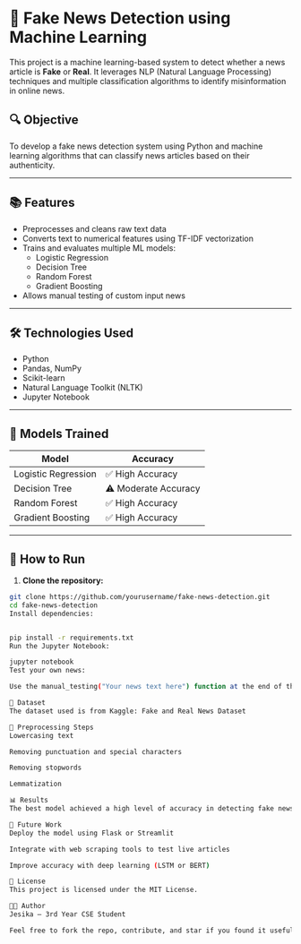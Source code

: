 # 📰 Fake News Detection using Machine Learning

This project is a machine learning-based system to detect whether a news article is **Fake** or **Real**. It leverages NLP (Natural Language Processing) techniques and multiple classification algorithms to identify misinformation in online news.

## 🔍 Objective

To develop a fake news detection system using Python and machine learning algorithms that can classify news articles based on their authenticity.

---

## 📚 Features

- Preprocesses and cleans raw text data
- Converts text to numerical features using TF-IDF vectorization
- Trains and evaluates multiple ML models:
  - Logistic Regression
  - Decision Tree
  - Random Forest
  - Gradient Boosting
- Allows manual testing of custom input news

---

## 🛠️ Technologies Used

- Python
- Pandas, NumPy
- Scikit-learn
- Natural Language Toolkit (NLTK)
- Jupyter Notebook

---

## 🧠 Models Trained

| Model              | Accuracy |
|-------------------|----------|
| Logistic Regression | ✅ High Accuracy |
| Decision Tree       | ⚠️ Moderate Accuracy |
| Random Forest       | ✅ High Accuracy |
| Gradient Boosting   | ✅ High Accuracy |

---

## 🧪 How to Run

1. **Clone the repository:**

```bash
git clone https://github.com/yourusername/fake-news-detection.git
cd fake-news-detection
Install dependencies:


pip install -r requirements.txt
Run the Jupyter Notebook:

jupyter notebook
Test your own news:

Use the manual_testing("Your news text here") function at the end of the notebook.

📁 Dataset
The dataset used is from Kaggle: Fake and Real News Dataset

🧹 Preprocessing Steps
Lowercasing text

Removing punctuation and special characters

Removing stopwords

Lemmatization

📊 Results
The best model achieved a high level of accuracy in detecting fake news, with Logistic Regression, Random Forest, and Gradient Boosting showing excellent performance.

🤖 Future Work
Deploy the model using Flask or Streamlit

Integrate with web scraping tools to test live articles

Improve accuracy with deep learning (LSTM or BERT)

📌 License
This project is licensed under the MIT License.

👩‍💻 Author
Jesika – 3rd Year CSE Student

Feel free to fork the repo, contribute, and star if you found it useful ⭐


